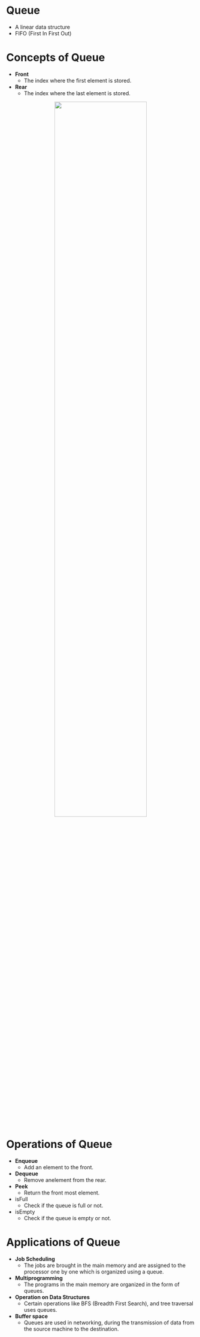 # Queue
- A linear data structure
- FIFO (First In First Out)

# Concepts of Queue
- **Front**
    - The index where the first element is stored.
- **Rear**
    - The index where the last element is stored.

<div align="center">
    <img src="https://scaler.com/topics/images/queue-in-data-structure-image1.webp", width="70%">
</div>

# Operations of Queue
- **Enqueue**
    - Add an element to the front.
- **Dequeue**
    - Remove anelement from the rear.
- **Peek**
    - Return the front most element.
- isFull
    - Check if the queue is full or not.
- isEmpty
    - Check if the queue is empty or not.

# Applications of Queue
- **Job Scheduling**
    - The jobs are brought in the main memory and are assigned to the processor one by one which is organized using a queue.
- **Multiprogramming**
    - The programs in the main memory are organized in the form of queues. 
- **Operation on Data Structures**
    - Certain operations like BFS (Breadth First Search), and tree traversal uses queues.
- **Buffer space**
    - Queues are used in networking, during the transmission of data from the source machine to the destination.
